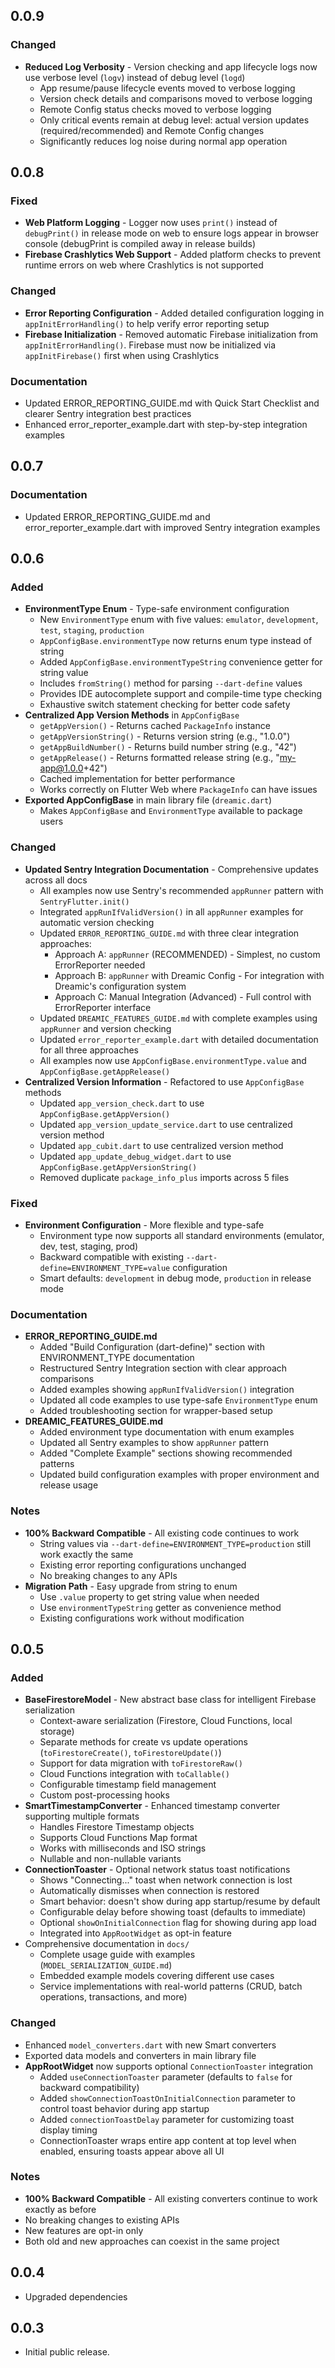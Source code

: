 ## 0.0.9

### Changed
* **Reduced Log Verbosity** - Version checking and app lifecycle logs now use verbose level (`logv`) instead of debug level (`logd`)
  * App resume/pause lifecycle events moved to verbose logging
  * Version check details and comparisons moved to verbose logging
  * Remote Config status checks moved to verbose logging
  * Only critical events remain at debug level: actual version updates (required/recommended) and Remote Config changes
  * Significantly reduces log noise during normal app operation

## 0.0.8

### Fixed
* **Web Platform Logging** - Logger now uses `print()` instead of `debugPrint()` in release mode on web to ensure logs appear in browser console (debugPrint is compiled away in release builds)
* **Firebase Crashlytics Web Support** - Added platform checks to prevent runtime errors on web where Crashlytics is not supported

### Changed
* **Error Reporting Configuration** - Added detailed configuration logging in `appInitErrorHandling()` to help verify error reporting setup
* **Firebase Initialization** - Removed automatic Firebase initialization from `appInitErrorHandling()`. Firebase must now be initialized via `appInitFirebase()` first when using Crashlytics

### Documentation
* Updated ERROR_REPORTING_GUIDE.md with Quick Start Checklist and clearer Sentry integration best practices
* Enhanced error_reporter_example.dart with step-by-step integration examples

## 0.0.7

### Documentation
* Updated ERROR_REPORTING_GUIDE.md and error_reporter_example.dart with improved Sentry integration examples

## 0.0.6

### Added
* **EnvironmentType Enum** - Type-safe environment configuration
  * New `EnvironmentType` enum with five values: `emulator`, `development`, `test`, `staging`, `production`
  * `AppConfigBase.environmentType` now returns enum type instead of string
  * Added `AppConfigBase.environmentTypeString` convenience getter for string value
  * Includes `fromString()` method for parsing `--dart-define` values
  * Provides IDE autocomplete support and compile-time type checking
  * Exhaustive switch statement checking for better code safety
* **Centralized App Version Methods** in `AppConfigBase`
  * `getAppVersion()` - Returns cached `PackageInfo` instance
  * `getAppVersionString()` - Returns version string (e.g., "1.0.0")
  * `getAppBuildNumber()` - Returns build number string (e.g., "42")
  * `getAppRelease()` - Returns formatted release string (e.g., "my-app@1.0.0+42")
  * Cached implementation for better performance
  * Works correctly on Flutter Web where `PackageInfo` can have issues
* **Exported AppConfigBase** in main library file (`dreamic.dart`)
  * Makes `AppConfigBase` and `EnvironmentType` available to package users

### Changed
* **Updated Sentry Integration Documentation** - Comprehensive updates across all docs
  * All examples now use Sentry's recommended `appRunner` pattern with `SentryFlutter.init()`
  * Integrated `appRunIfValidVersion()` in all `appRunner` examples for automatic version checking
  * Updated `ERROR_REPORTING_GUIDE.md` with three clear integration approaches:
    * Approach A: `appRunner` (RECOMMENDED) - Simplest, no custom ErrorReporter needed
    * Approach B: `appRunner` with Dreamic Config - For integration with Dreamic's configuration system
    * Approach C: Manual Integration (Advanced) - Full control with ErrorReporter interface
  * Updated `DREAMIC_FEATURES_GUIDE.md` with complete examples using `appRunner` and version checking
  * Updated `error_reporter_example.dart` with detailed documentation for all three approaches
  * All examples now use `AppConfigBase.environmentType.value` and `AppConfigBase.getAppRelease()`
* **Centralized Version Information** - Refactored to use `AppConfigBase` methods
  * Updated `app_version_check.dart` to use `AppConfigBase.getAppVersion()`
  * Updated `app_version_update_service.dart` to use centralized version method
  * Updated `app_cubit.dart` to use centralized version method
  * Updated `app_update_debug_widget.dart` to use `AppConfigBase.getAppVersionString()`
  * Removed duplicate `package_info_plus` imports across 5 files

### Fixed
* **Environment Configuration** - More flexible and type-safe
  * Environment type now supports all standard environments (emulator, dev, test, staging, prod)
  * Backward compatible with existing `--dart-define=ENVIRONMENT_TYPE=value` configuration
  * Smart defaults: `development` in debug mode, `production` in release mode

### Documentation
* **ERROR_REPORTING_GUIDE.md**
  * Added "Build Configuration (dart-define)" section with ENVIRONMENT_TYPE documentation
  * Restructured Sentry Integration section with clear approach comparisons
  * Added examples showing `appRunIfValidVersion()` integration
  * Updated all code examples to use type-safe `EnvironmentType` enum
  * Added troubleshooting section for wrapper-based setup
* **DREAMIC_FEATURES_GUIDE.md**
  * Added environment type documentation with enum examples
  * Updated all Sentry examples to show `appRunner` pattern
  * Added "Complete Example" sections showing recommended patterns
  * Updated build configuration examples with proper environment and release usage

### Notes
* **100% Backward Compatible** - All existing code continues to work
  * String values via `--dart-define=ENVIRONMENT_TYPE=production` still work exactly the same
  * Existing error reporting configurations unchanged
  * No breaking changes to any APIs
* **Migration Path** - Easy upgrade from string to enum
  * Use `.value` property to get string value when needed
  * Use `environmentTypeString` getter as convenience method
  * Existing configurations work without modification

## 0.0.5

### Added
* **BaseFirestoreModel** - New abstract base class for intelligent Firebase serialization
  * Context-aware serialization (Firestore, Cloud Functions, local storage)
  * Separate methods for create vs update operations (`toFirestoreCreate()`, `toFirestoreUpdate()`)
  * Support for data migration with `toFirestoreRaw()`
  * Cloud Functions integration with `toCallable()`
  * Configurable timestamp field management
  * Custom post-processing hooks
* **SmartTimestampConverter** - Enhanced timestamp converter supporting multiple formats
  * Handles Firestore Timestamp objects
  * Supports Cloud Functions Map format
  * Works with milliseconds and ISO strings
  * Nullable and non-nullable variants
* **ConnectionToaster** - Optional network status toast notifications
  * Shows "Connecting..." toast when network connection is lost
  * Automatically dismisses when connection is restored
  * Smart behavior: doesn't show during app startup/resume by default
  * Configurable delay before showing toast (defaults to immediate)
  * Optional `showOnInitialConnection` flag for showing during app load
  * Integrated into `AppRootWidget` as opt-in feature
* Comprehensive documentation in `docs/`
  * Complete usage guide with examples (`MODEL_SERIALIZATION_GUIDE.md`)
  * Embedded example models covering different use cases
  * Service implementations with real-world patterns (CRUD, batch operations, transactions, and more)

### Changed
* Enhanced `model_converters.dart` with new Smart converters
* Exported data models and converters in main library file
* **AppRootWidget** now supports optional `ConnectionToaster` integration
  * Added `useConnectionToaster` parameter (defaults to `false` for backward compatibility)
  * Added `showConnectionToastOnInitialConnection` parameter to control toast behavior during app startup
  * Added `connectionToastDelay` parameter for customizing toast display timing
  * ConnectionToaster wraps entire app content at top level when enabled, ensuring toasts appear above all UI

### Notes
* **100% Backward Compatible** - All existing converters continue to work exactly as before
* No breaking changes to existing APIs
* New features are opt-in only
* Both old and new approaches can coexist in the same project

## 0.0.4

* Upgraded dependencies

## 0.0.3

* Initial public release.
